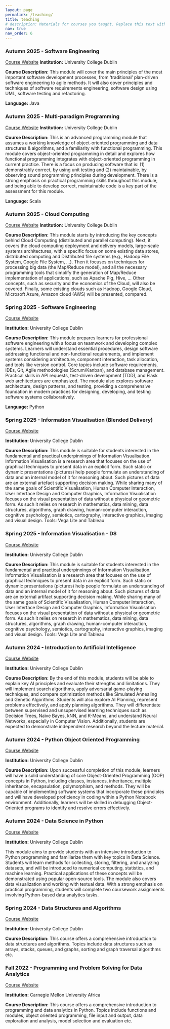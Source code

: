 ```yaml
---
layout: page
permalink: /teaching/
title: teaching
# description: Materials for courses you taught. Replace this text with your description.
nav: true
nav_order: 6
---
```


### Autumn 2025 - Software Engineering

[Course Website](https://hub.ucd.ie/usis/!W_HU_MENU.P_PUBLISH?p_tag=MODULE&MODULE=COMP41670)
**Institution:** University College Dublin

**Course Description:** This module will cover the main principles of the most important software development processes, from ‘traditional’ plan-driven software engineering to agile methods. It will also cover principles and techniques of software requirements engineering, software design using UML, software testing and refactoring.

**Language:** Java

### Autumn 2025 - Multi-paradigm Programming

[Course Website](https://hub.ucd.ie/usis/!W_HU_MENU.P_PUBLISH?p_tag=MODULE&MODULE=COMP30950)
**Institution:** University College Dublin

**Course Description:** This is an advanced programming module that assumes a working knowledge of object-oriented programming and data structures & algorithms, and a familiarity with functional programming. This module covers object-oriented programming in detail and explores how functional programming integrates with object-oriented programming in current practice. There is a focus on producing software that is:
(1) demonstrably correct, by using unit testing and
(2) maintainable, by observing sound programming principles during development.
There is a strong emphasis on practical programming skills throughout this module, and being able to develop correct, maintainable code is a key part of the assessment for this module.

**Language:** Scala

### Autumn 2025 - Cloud Computing

[Course Website](https://hub.ucd.ie/usis/!W_HU_MENU.P_PUBLISH?p_tag=MODULE&MODULE=COMP47780)
**Institution:** University College Dublin

**Course Description:** This module starts by introducing the key concepts behind Cloud Computing (distributed and parallel computing). Next, it covers the cloud computing deployment and delivery models, large-scale systems architectures, with a specific focus on some existing data stores, distributed computing and Distributed file systems (e.g., Hadoop File System, Google File System, …). Then it focuses on techniques for processing big data (the Map/Reduce model), and all the necessary programming tools that simplify the generation of Map/Reduce implementation of applications, such as Apache Pig, Hive, … Other concepts, such as security and the economics of the Cloud, will also be covered. Finally, some existing clouds such as Hadoop, Google Cloud, Microsoft Azure, Amazon cloud (AWS) will be presented, compared.

### Spring 2025 - Software Engineering

[Course Website](https://hub.ucd.ie/usis/!W_HU_MENU.P_PUBLISH?p_tag=MODULE&MODULE=COMP30830)

**Institution:** University College Dublin

**Course Description:** This module prepares learners for professional software engineering with a focus on teamwork and developing complex systems. Learners will understand essential procedures, design software addressing functional and non-functional requirements, and implement systems considering architecture, component interaction, task allocation, and tools like version control. Core topics include software requirements, IDEs, Git, Agile methodologies (Scrum/Kanban), and database management. Practical skills in API requests, test-driven development (TDD), and Flask web architectures are emphasized. The module also explores software architecture, design patterns, and testing, providing a comprehensive foundation in modern practices for designing, developing, and testing software systems collaboratively.

**Language:** Python

### Spring 2025 - Information Visualisation (Blended Delivery)

[Course Website](https://hub.ucd.ie/usis/!W_HU_MENU.P_PUBLISH?p_tag=MODULE&MODULE=COMP47970)

**Institution:** University College Dublin

**Course Description:** This module is suitable for students interested in the fundamental and practical underpinnings of Information Visualisation. Information Visualisation is a research area that focuses on the use of graphical techniques to present data in an explicit form. Such static or dynamic presentations (pictures) help people formulate an understanding of data and an internal model of it for reasoning about. Such pictures of data are an external artefact supporting decision making. While sharing many of the same goals of Scientific Visualisation, Human Computer Interaction, User Interface Design and Computer Graphics, Information Visualisation focuses on the visual presentation of data without a physical or geometric form. As such it relies on research in mathematics, data mining, data structures, algorithms, graph drawing, human-computer interaction, cognitive psychology, semiotics, cartography, interactive graphics, imaging and visual design. Tools: Vega Lite and Tableau

### Spring 2025 - Information Visualisation - DS

[Course Website](https://hub.ucd.ie/usis/!W_HU_MENU.P_PUBLISH?p_tag=MODULE&MODULE=COMP30750)

**Institution:** University College Dublin

**Course Description:** This module is suitable for students interested in the fundamental and practical underpinnings of Information Visualisation. Information Visualisation is a research area that focuses on the use of graphical techniques to present data in an explicit form. Such static or dynamic presentations (pictures) help people formulate an understanding of data and an internal model of it for reasoning about. Such pictures of data are an external artifact supporting decision making. While sharing many of the same goals of Scientific Visualisation, Human Computer Interaction, User Interface Design and Computer Graphics, Information Visualisation focuses on the visual presentation of data without a physical or geometric form. As such it relies on research in mathematics, data mining, data structures, algorithms, graph drawing, human-computer interaction, cognitive psychology, semiotics, cartography, interactive graphics, imaging and visual design. Tools: Vega Lite and Tableau

### Autumn 2024 - Introduction to Artificial Intelligence

[Course Website](https://hub.ucd.ie/usis/!W_HU_MENU.P_PUBLISH?p_tag=MODULE&MODULE=COMP30030)

**Institution:** University College Dublin

**Course Description:** By the end of this module, students will be able to explain key AI principles and evaluate their strengths and limitations. They will implement search algorithms, apply adversarial game-playing techniques, and compare optimization methods like Simulated Annealing and Genetic Algorithms. Students will also explore AI Planning, represent problems effectively, and apply planning algorithms. They will differentiate between supervised and unsupervised learning techniques such as Decision Trees, Naïve Bayes, kNN, and K-Means, and understand Neural Networks, especially in Computer Vision. Additionally, students are expected to demonstrate independent research beyond the lecture material.

### Autumn 2024 - Python Object Oriented Programming

[Course Website](https://hub.ucd.ie/usis/!W_HU_MENU.P_PUBLISH?p_tag=MODULE&MODULE=COMP20270)

**Institution:** University College Dublin

**Course Description:** Upon successful completion of this module, learners will have a solid understanding of core Object-Oriented Programming (OOP) concepts in Python, including classes, instances, inheritance, multiple inheritance, encapsulation, polymorphism, and methods. They will be capable of implementing software systems that incorporate these principles and will have developed proficiency in coding within a Python Notebook environment. Additionally, learners will be skilled in debugging Object-Oriented programs to identify and resolve errors effectively.

### Autumn 2024 - Data Science in Python

[Course Website](https://hub.ucd.ie/usis/!W_HU_MENU.P_PUBLISH?p_tag=MODULE&MODULE=COMP47670)

**Institution:** University College Dublin

This module aims to provide students with an intensive introduction to Python programming and familiarize them with key topics in Data Science. Students will learn methods for collecting, storing, filtering, and analyzing datasets, and will be introduced to numerical computing, statistics, and machine learning. Practical applications of these concepts will be demonstrated using popular open-source tools. The module also covers data visualization and working with textual data. With a strong emphasis on practical programming, students will complete two coursework assignments involving Python-based data analytics tasks.

### Spring 2024 - Data Structures and Algorithms

[Course Website](https://hub.ucd.ie/usis/!W_HU_MENU.P_PUBLISH?p_tag=MODULE&MODULE=COMP20230)

**Institution:** University College Dublin

**Course Description:** This course offers a comprehensive introduction to data structures and algorithms. Topics include data structures such as arrays, stacks, queues, and graphs, sorting and graph traversal algorithms etc.

### Fall 2022 - Programming and Problem Solving for Data Analytics

[Course Website](https://www.africa.engineering.cmu.edu/academics/courses/04-638.html)

**Institution:** Carnegie Mellon University Africa

**Course Description:** This course offers a comprehensive introduction to programming and data analytics in Python. Topics include functions and modules, object oriented programming, file input and output, data exploration and analysis, model selection and evaluation etc.
